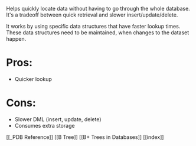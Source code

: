 Helps quickly locate data without having to go through the whole database. It's a tradeoff between quick retrieval and slower insert/update/delete.

It works by using specific data structures that have faster lookup times. These data structures need to be maintained, when changes to the dataset happen.

# Pros:
- Quicker lookup

# Cons:
- Slower DML (insert, update, delete)
- Consumes extra storage

[[_PDB Reference]]
[[B Tree]]
[[B+ Trees in Databases]]
[[index]]